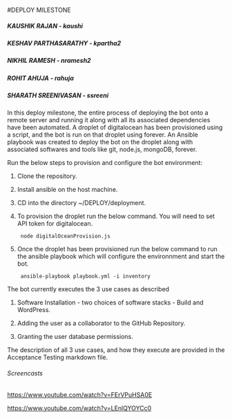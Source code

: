 #DEPLOY MILESTONE

##### KAUSHIK RAJAN - kaushi
##### KESHAV PARTHASARATHY - kpartha2
##### NIKHIL RAMESH - nramesh2
##### ROHIT AHUJA - rahuja
##### SHARATH SREENIVASAN - ssreeni


In this deploy milestone, the entire process of deploying the bot onto a remote server and running it along with all its associated dependencies have been automated. A droplet of digitalocean has been provisioned using a script, and the bot is run on that droplet using forever. An Ansible playbook was created to deploy the bot on the droplet along with associated softwares and tools like git, node.js, mongoDB, forever. 

Run the below steps to provision and configure the bot environment:

1. Clone the repository.
2. Install ansible on the host machine.
3. CD into the directory ~/DEPLOY/deployment.
4. To provision the droplet run the below command. You will need to set API token for digitalocean.

        node digitalOceanProvision.js
  
5. Once the droplet has been provisioned run the below command to run the ansible playbook which will configure the environnment and start the bot.

        ansible-playbook playbook.yml -i inventory



The bot currently executes the 3 use cases as described

1. Software Installation - two choices of software stacks - Build and WordPress.

2. Adding the user as a collaborator to the GitHub Repository.

3. Granting the user database permissions.

The description of all 3 use cases, and how they execute are provided in the Acceptance Testing markdown file. 

###### Screencasts

https://www.youtube.com/watch?v=FErVPuHSA0E

https://www.youtube.com/watch?v=LEnlQYOYCc0

